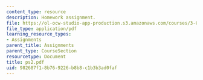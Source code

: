 ```yaml
---
content_type: resource
description: Homework assignment.
file: https://ol-ocw-studio-app-production.s3.amazonaws.com/courses/3-016-mathematics-for-materials-scientists-and-engineers-fall-2005/982687f18b769226b8b8c1b3b3ad0faf_ps2.pdf
file_type: application/pdf
learning_resource_types:
- Assignments
parent_title: Assignments
parent_type: CourseSection
resourcetype: Document
title: ps2.pdf
uid: 982687f1-8b76-9226-b8b8-c1b3b3ad0faf
---
```

